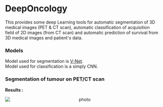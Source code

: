 # DeepOncology

This provides some deep Learning tools for automatic segmentation of 3D medical images (PET & CT scan), automatic classification of acquisition field of 2D images (from CT scan) and automatic prediction of survival from 3D medical images and patient's data. 

### Models
Model used for segmentation is [V-Net](https://arxiv.org/abs/1606.04797). <br/>
Model used for classification is a simply CNN. 

### Segmentation of tumour on PET/CT scan

**Results :**

<p align="center">
<img style="display: block; margin: auto;" alt="photo" src="./GIF_example_segmentation.gif">
</p>




